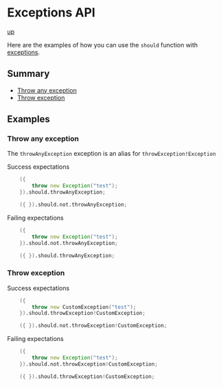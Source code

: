 # Exceptions API

[up](../README.md)

Here are the examples of how you can use the `should` function with [exceptions](https://dlang.org/phobos/object.html#.Exception).

## Summary

- [Throw any exception](#throw-any-exception)
- [Throw exception](#throw-exception)

## Examples

### Throw any exception

The `throwAnyException` exception is an alias for `throwException!Exception`

Success expectations
```D
    ({
        throw new Exception("test");
    }).should.throwAnyException;

    ({ }).should.not.throwAnyException;
```

Failing expectations
```D
    ({
        throw new Exception("test");
    }).should.not.throwAnyException;

    ({ }).should.throwAnyException;
```

### Throw exception

Success expectations
```D
    ({
        throw new CustomException("test");
    }).should.throwException!CustomException;

    ({ }).should.not.throwException!CustomException;
```

Failing expectations
```D
    ({
        throw new Exception("test");
    }).should.not.throwException!CustomException;

    ({ }).should.throwException!CustomException;
```

